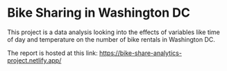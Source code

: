 # Bike Sharing in Washington DC

This project is a data analysis looking into the effects of variables like time of day and temperature on the number of bike rentals in Washington DC.

The report is hosted at this link: https://bike-share-analytics-project.netlify.app/
